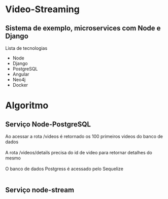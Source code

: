<h1> Video-Streaming </h1>
<h2>Sistema de exemplo, microservices com Node e Django</h2>
  <label>Lista de tecnologias</label>
  <ul>
    <li>Node</li>
    <li>Django</li>
    <li>PostgreSQL</li>
    <li>Angular</li>
    <li>Neo4j</li>
    <li>Docker</li>
  </ul>
<h1>Algoritmo</h1>
  <h2>Serviço Node-PostgreSQL</h2>
  <label>Ao acessar a rota /videos é retornado os 100 primeiros videos do banco de dados</label>
  <br></br>
  <label>A rota /videos/details precisa do id de video para retornar detalhes do mesmo</label>
  <br></br>
  <label>O banco de dados Postgress é acessado pelo Sequelize</label>
  <br></br>
  <h2>Serviço node-stream</h2>
  